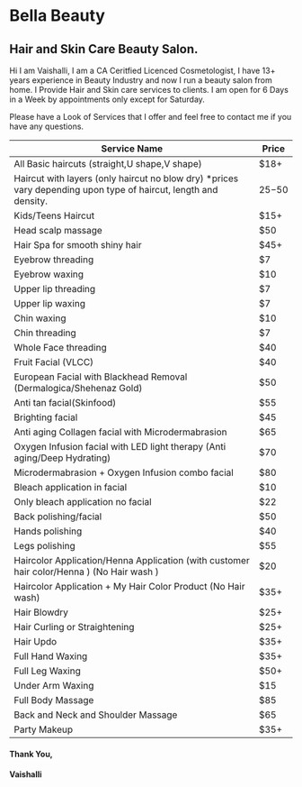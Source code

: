 # Bella Beauty

## Hair and Skin Care Beauty Salon.
Hi I am Vaishalli, I am a CA Ceritfied Licenced Cosmetologist, I have 13+ years experience in Beauty Industry and now I run a beauty salon from home. I Provide Hair and Skin care services to clients. I am open for 6 Days in a Week by appointments only except for Saturday.

Please have a Look of Services that I offer and feel free to contact me if you have any questions.

| Service Name | Price |
| --- | ----------- |
| All Basic haircuts (straight,U shape,V shape) | $18+ |
| Haircut with layers (only haircut no blow dry) *prices vary depending upon type of haircut, length and density.| $25-$50 |
| Kids/Teens Haircut | $15+ |
| Head scalp massage | $50 |
| Hair Spa for smooth shiny hair | $45+ |
| Eyebrow threading | $7 |
| Eyebrow waxing | $10 |
| Upper lip threading | $7 |
| Upper lip waxing | $7 |
| Chin waxing | $10 |
| Chin threading | $7 |
| Whole Face threading | $40 | 
| Fruit Facial (VLCC) | $40 |
| European Facial with Blackhead Removal (Dermalogica/Shehenaz Gold) | $50 |
| Anti tan facial(Skinfood) | $55 |
| Brighting facial | $45 |
| Anti aging Collagen facial with Microdermabrasion | $65 |
| Oxygen Infusion facial with LED light therapy (Anti aging/Deep Hydrating) | $70 |
| Microdermabrasion + Oxygen Infusion combo facial | $80 |
| Bleach application in facial | $10 |
| Only bleach application no facial | $22 |
| Back polishing/facial | $50 |
| Hands polishing | $40 |
| Legs polishing | $55 |
| Haircolor Application/Henna Application (with customer hair color/Henna ) (No Hair wash ) | $20 |
| Haircolor Application + My Hair Color Product (No Hair wash) | $35+ |
| Hair Blowdry | $25+ |
| Hair Curling or Straightening | $25+ |
| Hair Updo | $35+ |
| Full Hand Waxing | $35+ |
| Full Leg Waxing | $50+ |
| Under Arm Waxing | $15 |
| Full Body Massage | $85 |
| Back and Neck and Shoulder Massage | $65 |
| Party Makeup | $35+ |

#### Thank You,
#### Vaishalli
